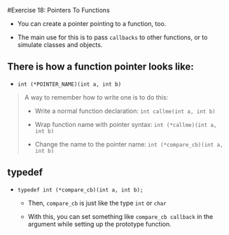 #Exercise 18: Pointers To Functions

- You can create a pointer pointing to a function, too.

- The main use for this is to pass `callbacks` to other functions, or to simulate classes and objects.


## There is how a function pointer looks like:

- `int (*POINTER_NAME)(int a, int b)`

> A way to remember how to write one is to do this:
>
> - Write a normal function declaration: `int callme(int a, int b)`
>
> - Wrap function name with pointer syntax: `int (*callme)(int a, int b)`
> 
> - Change the name to the pointer name: `int (*compare_cb)(int a, int b)`

## typedef

- `typedef int (*compare_cb)(int a, int b);`
    
    - Then, `compare_cb` is just like the type `int` or `char`

    - With this, you can set something like `compare_cb callback` in the argument while setting up the prototype function.